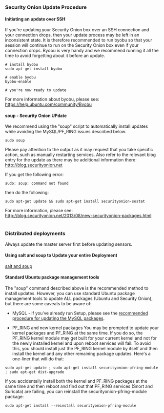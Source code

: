 ### Security Onion Update Procedure ###

#### Initiating an update over SSH ####

If you're updating your Security Onion box over an SSH connection and your connection drops, then your update process may be left in an inconsistent state.  It is therefore recommended to run byobu so that your session will continue to run on the Security Onion box even if your connection drops.  Byobu is very handy and we recommend running it all the time to avoid forgetting about it before an update.
```
# install byobu
sudo apt-get install byobu

# enable byobu
byobu-enable

# you're now ready to update
```

For more information about byobu, please see:
https://help.ubuntu.com/community/Byobu

#### soup - Security Onion UPdate ####

We recommend using the "soup" script to automatically install updates while avoiding the MySQL/PF\_RING issues described below.
```
sudo soup
```

Please pay attention to the output as it may request that you take specific action, such as manually restarting services.  Also refer to the relevant blog entry for the update as there may be additional information there:  http://blog.securityonion.net

If you get the following error:
```
sudo: soup: command not found
```

then do the following:
```
sudo apt-get update && sudo apt-get install securityonion-sostat
```

For more information, please see:
<a href='http://blog.securityonion.net/2013/08/new-securityonion-packages.html'><a href='http://blog.securityonion.net/2013/08/new-securityonion-packages.html'>http://blog.securityonion.net/2013/08/new-securityonion-packages.html</a></a>
<br>
<br>
### Distributed deployments ###

Always update the master server first before updating sensors.

#### Using salt and soup to Update your entire Deployment ####
[salt and soup](Salt#using-salt-to-install-updates-across-your-entire-deployment)

#### Standard Ubuntu package management tools ####

The "soup" command described above is the recommended method to install updates.  However, you can use standard Ubuntu package management tools to update ALL packages (Ubuntu and Security Onion), but there are some caveats to be aware of:

  * MySQL - if you've already run Setup, please see the [recommended procedure for updating the MySQL packages](MySQLUpdates).

  * PF\_RING and new kernel packages
You may be prompted to update your kernel packages and PF\_RING at the same time.  If you do so, the PF\_RING kernel module may get built for your current kernel and not for the newly installed kernel and upon reboot services will fail.  To avoid this, you should install just the PF\_RING kernel module by itself and then install the kernel and any other remaining package updates.  Here's a one-liner that will do that:
```
sudo apt-get update ; sudo apt-get install securityonion-pfring-module ; sudo apt-get dist-upgrade
```
If you accidentally install both the kernel and PF\_RING packages at the same time and then reboot and find out that PF\_RING services (Snort and Suricata) are failing, you can reinstall the securityonion-pfring-module package:
```
sudo apt-get install --reinstall securityonion-pfring-module
```